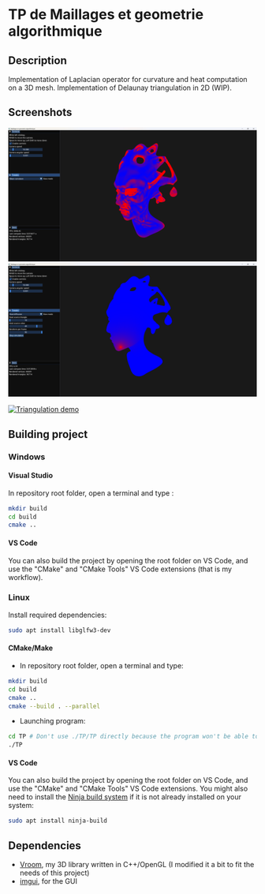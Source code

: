 # TP de Maillages et geometrie algorithmique

## Description

Implementation of Laplacian operator for curvature and heat computation on a 3D mesh.
Implementation of Delaunay triangulation in 2D (WIP).

## Screenshots

![Curvature](Screenshots/LaplacianCurvatureRender.png)
![Heat diffusion](Screenshots/HeatDiffusion.png)

[![Triangulation demo](https://img.youtube.com/vi/MFvUw8UzE4Y/0.jpg)](https://www.youtube.com/watch?v=MFvUw8UzE4Y)

## Building project

### Windows

#### Visual Studio

In repository root folder, open a terminal and type :

```bash
mkdir build
cd build
cmake ..
```

#### VS Code

You can also build the project by opening the root folder on VS Code, and use the "CMake" and "CMake Tools" VS Code extensions (that is my workflow).

### Linux

Install required dependencies:
```bash
sudo apt install libglfw3-dev
```

#### CMake/Make

- In repository root folder, open a terminal and type:
```bash
mkdir build
cd build
cmake ..
cmake --build . --parallel
```

- Launching program:
```bash
cd TP # Don't use ./TP/TP directly because the program won't be able to load resource files.
./TP
```

#### VS Code

You can also build the project by opening the root folder on VS Code, and use the "CMake" and "CMake Tools" VS Code extensions. You might also need to install the [Ninja build system](https://github.com/ninja-build/ninja) if it is not already installed on your system:

```bash
sudo apt install ninja-build
```

## Dependencies

- [Vroom](https://github.com/Hypooxanthine/Vroom), my 3D library written in C++/OpenGL (I modified it a bit to fit the needs of this project)
- [imgui](https://github.com/ocornut/imgui), for the GUI